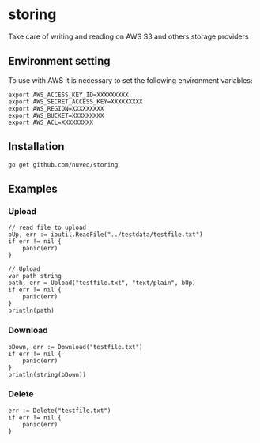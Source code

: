# storing
Take care of writing and reading on AWS S3 and others storage providers

## Environment setting

To use with AWS it is necessary to set the following environment variables:
```
export AWS_ACCESS_KEY_ID=XXXXXXXXX
export AWS_SECRET_ACCESS_KEY=XXXXXXXXX
export AWS_REGION=XXXXXXXXX
export AWS_BUCKET=XXXXXXXXX
export AWS_ACL=XXXXXXXXX
```

## Installation

```
go get github.com/nuveo/storing
```

## Examples

### Upload
```
// read file to upload
bUp, err := ioutil.ReadFile("../testdata/testfile.txt")
if err != nil {
	panic(err)
}

// Upload
var path string
path, err = Upload("testfile.txt", "text/plain", bUp)
if err != nil {
	panic(err)
}
println(path)
```

### Download
```
bDown, err := Download("testfile.txt")
if err != nil {
	panic(err)
}
println(string(bDown))
```

### Delete
```
err := Delete("testfile.txt")
if err != nil {
	panic(err)
}
```

